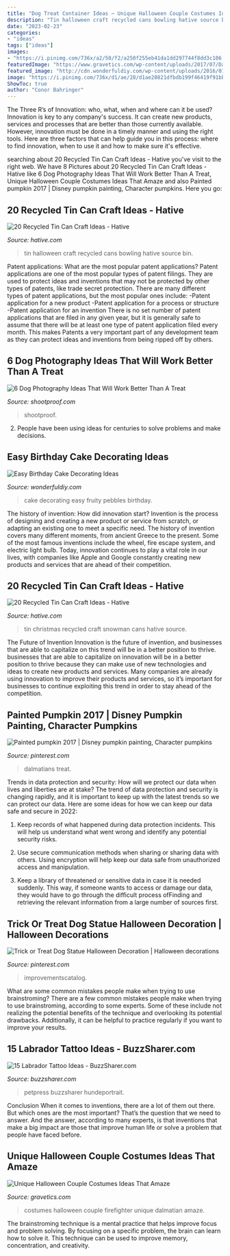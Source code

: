 ```yaml
---
title: "Dog Treat Container Ideas ~ Unique Halloween Couple Costumes Ideas That Amaze"
description: "Tin halloween craft recycled cans bowling hative source bin"
date: "2023-02-23"
categories:
- "ideas"
tags: ["ideas"]
images:
- "https://i.pinimg.com/736x/a2/50/f2/a250f255eb41da1dd297744f8dd3c106.jpg"
featuredImage: "https://www.gravetics.com/wp-content/uploads/2017/07/Dalmatian-Firefighter.jpg"
featured_image: "http://cdn.wonderfuldiy.com/wp-content/uploads/2016/01/fruity-pebbles-cake.jpg"
image: "https://i.pinimg.com/736x/d1/ae/28/d1ae28821dfbdb199f46419f91bbb876.jpg"
ShowToc: true
author: "Conor Bahringer"
---
```



The Three R’s of Innovation: who, what, when and where can it be used?
Innovation is key to any company's success. It can create new products, services and processes that are better than those currently available. However, innovation must be done in a timely manner and using the right tools. Here are three factors that can help guide you in this process: where to find innovation, when to use it and how to make sure it's effective.

	

		
searching about 20 Recycled Tin Can Craft Ideas - Hative you've visit to the right web. We have 8 Pictures about 20 Recycled Tin Can Craft Ideas - Hative like 6 Dog Photography Ideas That Will Work Better Than A Treat, Unique Halloween Couple Costumes Ideas That Amaze and also Painted pumpkin 2017 | Disney pumpkin painting, Character pumpkins. Here you go:
		
    
## 20 Recycled Tin Can Craft Ideas - Hative

<img loading=lazy src="https://hative.com/wp-content/uploads/2014/11/tin-cans-ideas/2-halloween-tin-can-bowling.jpg" onerror="this.onerror=null;this.src='https://tse4.mm.bing.net/th?id=OIP.yUSR65M0AtJCsYmZbu7HNwHaLK&amp;pid=15.1';" alt="20 Recycled Tin Can Craft Ideas - Hative">

_Source: hative.com_

>tin halloween craft recycled cans bowling hative source bin. 

	

Patent applications: What are the most popular patent applications?
Patent applications are one of the most popular types of patent filings. They are used to protect ideas and inventions that may not be protected by other types of patents, like trade secret protection. 
 There are many different types of patent applications, but the most popular ones include: 
-Patent application for a new product 
-Patent application for a process or structure 
-Patent application for an invention 
There is no set number of patent applications that are filed in any given year, but it is generally safe to assume that there will be at least one type of patent application filed every month. This makes Patents a very important part of any development team as they can protect ideas and inventions from being ripped off by others.

    
## 6 Dog Photography Ideas That Will Work Better Than A Treat

<img loading=lazy src="https://www.shootproof.com/blog/wp-content/uploads/2025/01/header-social-dog-photography.jpg" onerror="this.onerror=null;this.src='https://tse2.mm.bing.net/th?id=OIP.G42FywxPHoELDu8vlhyZNgHaEE&amp;pid=15.1';" alt="6 Dog Photography Ideas That Will Work Better Than A Treat">

_Source: shootproof.com_

>shootproof. 

	

2. People have been using ideas for centuries to solve problems and make decisions.

    
## Easy Birthday Cake Decorating Ideas

<img loading=lazy src="http://cdn.wonderfuldiy.com/wp-content/uploads/2016/01/fruity-pebbles-cake.jpg" onerror="this.onerror=null;this.src='https://tse3.mm.bing.net/th?id=OIP.5Ub-UyEL0qQMUUbuiLGdFAHaKr&amp;pid=15.1';" alt="Easy Birthday Cake Decorating Ideas">

_Source: wonderfuldiy.com_

>cake decorating easy fruity pebbles birthday. 

	

The history of invention: How did innovation start?
Invention is the process of designing and creating a new product or service from scratch, or adapting an existing one to meet a specific need. The history of invention covers many different moments, from ancient Greece to the present. Some of the most famous inventions include the wheel, fire escape system, and electric light bulb. Today, innovation continues to play a vital role in our lives, with companies like Apple and Google constantly creating new products and services that are ahead of their competition.

    
## 20 Recycled Tin Can Craft Ideas - Hative

<img loading=lazy src="https://hative.com/wp-content/uploads/2014/11/tin-cans-ideas/1-tin-can-snowman-for-christmas.jpg" onerror="this.onerror=null;this.src='https://tse1.mm.bing.net/th?id=OIP.mKSi0Yf6f0qvrqM90JVc6wHaLH&amp;pid=15.1';" alt="20 Recycled Tin Can Craft Ideas - Hative">

_Source: hative.com_

>tin christmas recycled craft snowman cans hative source. 

	

The Future of Invention
Innovation is the future of invention, and businesses that are able to capitalize on this trend will be in a better position to thrive. businesses that are able to capitalize on innovation will be in a better position to thrive because they can make use of new technologies and ideas to create new products and services. Many companies are already using innovation to improve their products and services, so it’s important for businesses to continue exploiting this trend in order to stay ahead of the competition.

    
## Painted Pumpkin 2017 | Disney Pumpkin Painting, Character Pumpkins

<img loading=lazy src="https://i.pinimg.com/736x/d1/ae/28/d1ae28821dfbdb199f46419f91bbb876.jpg" onerror="this.onerror=null;this.src='https://tse4.mm.bing.net/th?id=OIP.4VKkov2nu1nlb33KQk1_9AHaNK&amp;pid=15.1';" alt="Painted pumpkin 2017 | Disney pumpkin painting, Character pumpkins">

_Source: pinterest.com_

>dalmatians treat. 

	

Trends in data protection and security: How will we protect our data when lives and liberties are at stake?
The trend of data protection and security is changing rapidly, and it is important to keep up with the latest trends so we can protect our data. Here are some ideas for how we can keep our data safe and secure in 2022:
1. Keep records of what happened during data protection incidents. This will help us understand what went wrong and identify any potential security risks.

2. Use secure communication methods when sharing or sharing data with others. Using encryption will help keep our data safe from unauthorized access and manipulation.

3. Keep a library of threatened or sensitive data in case it is needed suddenly. This way, if someone wants to access or damage our data, they would have to go through the difficult process ofFinding and retrieving the relevant information from a large number of sources first.


    
## Trick Or Treat Dog Statue Halloween Decoration | Halloween Decorations

<img loading=lazy src="https://i.pinimg.com/736x/a2/50/f2/a250f255eb41da1dd297744f8dd3c106.jpg" onerror="this.onerror=null;this.src='https://tse4.mm.bing.net/th?id=OIP.LUfghW3A71drmKwdbMZS1AAAAA&amp;pid=15.1';" alt="Trick or Treat Dog Statue Halloween Decoration | Halloween decorations">

_Source: pinterest.com_

>improvementscatalog. 

	

What are some common mistakes people make when trying to use brainstroming?
There are a few common mistakes people make when trying to use brainstroming, according to some experts. Some of these include not realizing the potential benefits of the technique and overlooking its potential drawbacks. Additionally, it can be helpful to practice regularly if you want to improve your results.

    
## 15 Labrador Tattoo Ideas - BuzzSharer.com

<img loading=lazy src="https://buzzsharer.com/wp-content/uploads/2021/01/5-8.jpg" onerror="this.onerror=null;this.src='https://tse4.mm.bing.net/th?id=OIP.8HaYRc5jPnXFHOV_C4-9vAHaI5&amp;pid=15.1';" alt="15 Labrador Tattoo Ideas - BuzzSharer.com">

_Source: buzzsharer.com_

>petpress buzzsharer hundeportrait. 

	

Conclusion
When it comes to inventions, there are a lot of them out there. But which ones are the most important? That’s the question that we need to answer. And the answer, according to many experts, is that inventions that make a big impact are those that improve human life or solve a problem that people have faced before.

    
## Unique Halloween Couple Costumes Ideas That Amaze

<img loading=lazy src="https://www.gravetics.com/wp-content/uploads/2017/07/Dalmatian-Firefighter.jpg" onerror="this.onerror=null;this.src='https://tse3.mm.bing.net/th?id=OIP.2GyKmF6GvnY-WS6n4MIymwHaJ4&amp;pid=15.1';" alt="Unique Halloween Couple Costumes Ideas That Amaze">

_Source: gravetics.com_

>costumes halloween couple firefighter unique dalmatian amaze. 

	

The brainstroming technique is a mental practice that helps improve focus and problem solving. By focusing on a specific problem, the brain can learn how to solve it. This technique can be used to improve memory, concentration, and creativity.

